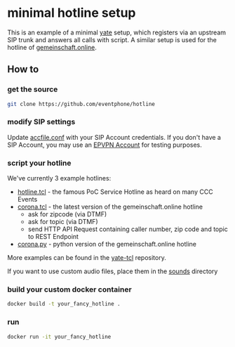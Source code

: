# minimal hotline setup

This is an example of a minimal [yate](https://docs.yate.ro/wiki/Main_Page) setup, which registers via an upstream SIP trunk and answers all calls with script. A similar setup is used for the hotline of [gemeinschaft.online](https://gemeinschaft.online).

## How to

### get the source

``` sh
git clone https://github.com/eventphone/hotline
```

### modify SIP settings

Update [accfile.conf](config/accfile.conf) with your SIP Account credentials. If you don't have a SIP Account, you may use an [EPVPN Account](https://eventphone.de/doku/epvpn) for testing purposes.

### script your hotline

We've currently 3 example hotlines:

- [hotline.tcl](hotline/hotline.tcl) - the famous PoC Service Hotline as heard on many CCC Events
- [corona.tcl](hotline/corona.tcl) - the latest version of the gemeinschaft.online hotline
  - ask for zipcode (via DTMF)
  - ask for topic (via DTMF)
  - send HTTP API Request containing caller number, zip code and topic to REST Endpoint
- [corona.py](hotline/corona.py) - python version of the gemeinschaft.online hotline

More examples can be found in the [yate-tcl](https://github.com/bef/yate-tcl) repository.

If you want to use custom audio files, place them in the [sounds](sounds) directory

### build your custom docker container

``` sh
docker build -t your_fancy_hotline .
```

### run

``` sh
docker run -it your_fancy_hotline
```
